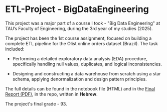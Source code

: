 # ETL-Project - BigDataEngineering
This project was a major part of a course I took - "Big Data Engineering" at TAU’s Faculty of Engineering, during the 3rd year of my studies (2025).

The project has been the 1st course assignment, focused on building a complete ETL pipeline for the Olist online orders dataset (Brazil). The task included:

- Performing a detailed exploratory data analysis (EDA) procedure, specifically handling null values, duplicates, and logical inconsistencies.

- Designing and constructing a data warehouse from scratch using a star schema, applying denormalization and design pattern principles.

The full details can be found in the notebook file (HTML) and in the [Final Report (PDF)](reports/final_report.pdf), in the repo, written in **Hebrew**. 

The project's final grade - 93.
